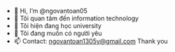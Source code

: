 - 👋 Hi, I’m @ngovantoan05
- 👀 Tôi quan tâm đến information technology
- 🌱 Tôi hiện đang học university 
- 💞️ Tôi đang muốn có người yêu
- 📫 Contact: ngovantoan1305y@gmail.com
Thank you

<!---
ngovantoan05/ngovantoan05 is a ✨ special ✨ repository because its `README.md` (this file) appears on your GitHub profile.
You can click the Preview link to take a look at your changes.
--->

